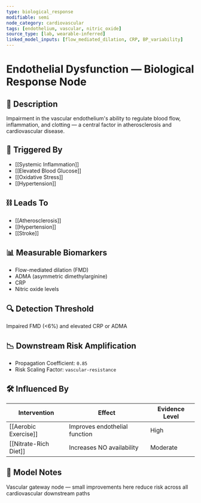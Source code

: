 ```yaml
---
type: biological_response
modifiable: semi
node_category: cardiovascular
tags: [endothelium, vascular, nitric_oxide]
source_type: [lab, wearable-inferred]
linked_model_inputs: [flow_mediated_dilation, CRP, BP_variability]
---
```


# Endothelial Dysfunction — Biological Response Node

## 🧪 Description
Impairment in the vascular endothelium's ability to regulate blood flow, inflammation, and clotting — a central factor in atherosclerosis and cardiovascular disease.

## 🔁 Triggered By
- [[Systemic Inflammation]]
- [[Elevated Blood Glucose]]
- [[Oxidative Stress]]
- [[Hypertension]]

## ⛓ Leads To
- [[Atherosclerosis]]
- [[Hypertension]]
- [[Stroke]]

## 📊 Measurable Biomarkers
- Flow-mediated dilation (FMD)
- ADMA (asymmetric dimethylarginine)
- CRP
- Nitric oxide levels

## 🔍 Detection Threshold
Impaired FMD (<6%) and elevated CRP or ADMA

## 📉 Downstream Risk Amplification
- Propagation Coefficient: `0.85`
- Risk Scaling Factor: `vascular-resistance`

## 🛠 Influenced By
| Intervention              | Effect                  | Evidence Level |
|---------------------------|--------------------------|----------------|
| [[Aerobic Exercise]]      | Improves endothelial function | High      |
| [[Nitrate-Rich Diet]]     | Increases NO availability     | Moderate   |

## 🧠 Model Notes
Vascular gateway node — small improvements here reduce risk across all cardiovascular downstream paths
